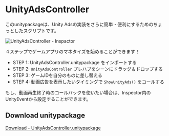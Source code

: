 # UnityAdsController

このunitypackageは、Unity Adsの実装をさらに簡単・便利にするためのちょっとしたスクリプトです。

![UnityAdsController - Inspactor](https://t.gyazo.com/teams/unity/3abd19b31fe0e6bf1ecb3703c88701f3.png)

４ステップでゲームアプリのマネタイズを始めることができます！

* STEP 1: UnityAdsController.unitypackage をインポートする
* STEP 2: `UnityAdsController` プレハブをシーンにドラッグ＆ドロップする
* STEP 3: ゲームIDを自分のものに差し替える
* STEP 4: 動画広告を表示したいタイミングで `ShowUnityAds()` をコールする

もし、動画再生終了時のコールバックを使いたい場合は、Inspector内のUnityEventから設定することができます。

## Download unitypackage
[Download - UnityAdsController.unitypackage](https://github.com/unity3d-jp/UnityAdsController/releases/download/1.0.1/UnityAdsController.unitypackage)

